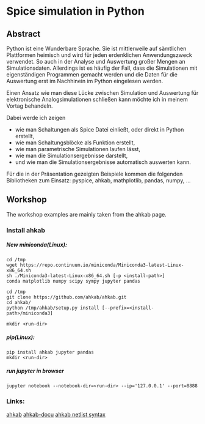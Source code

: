 # Spice simulation in Python
## Abstract

Python ist eine Wunderbare Sprache. Sie ist mittlerweile auf sämtlichen Plattformen heimisch und wird für jeden erdenklichen Anwendungszweck verwendet. 
So auch in der Analyse und Auswertung großer Mengen an Simulationsdaten. Allerdings ist es häufig der Fall, dass die Simulationen mit eigenständigen Programmen gemacht werden und die Daten für die Auswertung erst im Nachhinein im Python eingelesen werden. 

Einen Ansatz wie man diese Lücke zwischen Simulation und Auswertung für elektronische Analogsimulationen schließen kann möchte ich in meinem Vortag behandeln. 

Dabei werde ich zeigen 
* wie man Schaltungen als Spice Datei einließt, oder direkt in Python erstellt,
* wie man Schaltungsblöcke als Funktion erstellt, 
* wie man parametrische Simulationen laufen lässt, 
* wie man die Simulationsergebnisse darstellt,
* und wie man die Simulationsergebnisse automatisch auswerten kann.

Für die in der Präsentation gezeigten Beispiele kommen die folgenden Bibliotheken zum Einsatz:
    pyspice, ahkab, mathplotlib, pandas, numpy, ...



## Workshop

The workshop examples are mainly taken from the ahkab page. 


### Install ahkab 
##### New miniconda(Linux):
```
cd /tmp
wget https://repo.continuum.io/miniconda/Miniconda3-latest-Linux-x86_64.sh
sh ./Miniconda3-latest-Linux-x86_64.sh [-p <install-path>]
conda matplotlib numpy scipy sympy jupyter pandas

cd /tmp
git clone https://github.com/ahkab/ahkab.git
cd ahkab/
python /tmp/ahkab/setup.py install [--prefix=<install-path>/miniconda3]

mkdir <run-dir>
```

##### pip(Linux):
```
pip install ahkab jupyter pandas
mkdir <run-dir>
```

##### run jupyter in browser
```
jupyter notebook --notebook-dir=<run-dir> --ip='127.0.0.1' --port=8888
```

### Links:
[ahkab](https://github.com/ahkab/ahkab)
[ahkab-docu](https://ahkab.readthedocs.io)
[ahkab netlist syntax](https://ahkab.readthedocs.io/en/latest/help/Netlist-Syntax.html)

